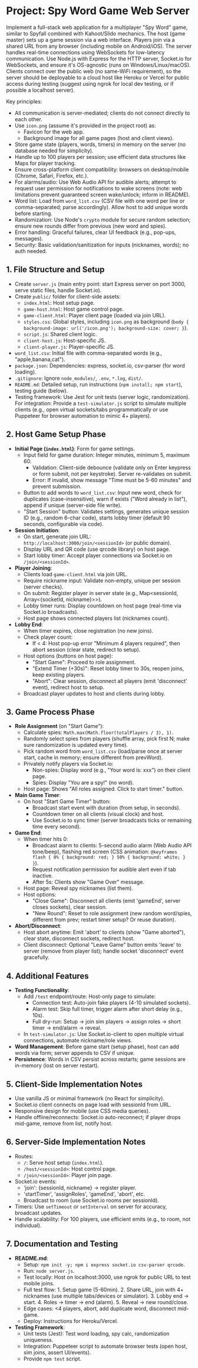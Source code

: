 # Project: Spy Word Game Web Server

Implement a full-stack web application for a multiplayer "Spy Word" game, similar to Spyfall combined with Kahoot/Slido mechanics. The host (game master) sets up a game session via a web interface. Players join via a shared URL from any browser (including mobile on Android/iOS). The server handles real-time connections using WebSockets for low-latency communication. Use Node.js with Express for the HTTP server, Socket.io for WebSockets, and ensure it's OS-agnostic (runs on Windows/Linux/macOS). Clients connect over the public web (no same-WiFi requirement), so the server should be deployable to a cloud host like Heroku or Vercel for public access during testing (suggest using ngrok for local dev testing, or if possible a localhost server).

Key principles:
- All communication is server-mediated; clients do not connect directly to each other.
- Use `icon.png` (assume it's provided in the project root) as:
  - Favicon for the web app.
  - Background image for all game pages (host and client views).
- Store game state (players, words, timers) in memory on the server (no database needed for simplicity).
- Handle up to 100 players per session; use efficient data structures like Maps for player tracking.
- Ensure cross-platform client compatibility: browsers on desktop/mobile (Chrome, Safari, Firefox, etc.).
- For alarms/audio: Use Web Audio API for audible alerts; attempt to request user permission for notifications to wake screens (note: web limitations prevent guaranteed screen wake/unlock; inform in README).
- Word list: Load from `word_list.csv` (CSV file with one word per line or comma-separated; parse accordingly). Allow host to add unique words before starting.
- Randomization: Use Node's `crypto` module for secure random selection; ensure new rounds differ from previous (new word and spies).
- Error handling: Graceful failures, clear UI feedback (e.g., pop-ups, messages).
- Security: Basic validation/sanitization for inputs (nicknames, words); no auth needed.

## 1. File Structure and Setup
- Create `server.js` (main entry point: start Express server on port 3000, serve static files, handle Socket.io).
- Create `public/` folder for client-side assets:
  - `index.html`: Host setup page.
  - `game-host.html`: Host game control page.
  - `game-client.html`: Player client page (loaded via join URL).
  - `styles.css`: Global styles, including `icon.png` as background (`body { background-image: url('/icon.png'); background-size: cover; }`).
  - `script.js`: Shared client logic.
  - `client-host.js`: Host-specific JS.
  - `client-player.js`: Player-specific JS.
- `word_list.csv`: Initial file with comma-separated words (e.g., "apple,banana,cat").
- `package.json`: Dependencies: express, socket.io, csv-parser (for word loading).
- `.gitignore`: Ignore `node_modules/`, `.env`, `*.log`, `dist/`.
- `README.md`: Detailed setup, run instructions (`npm install; npm start`), testing guide (below).
- Testing framework: Use Jest for unit tests (server logic, randomization). For integration: Provide a `test-simulator.js` script to simulate multiple clients (e.g., open virtual sockets/tabs programmatically or use Puppeteer for browser automation to mimic 4+ players).

## 2. Host Game Setup Phase
- **Initial Page (`index.html`)**: Form for game settings.
  - Input field for game duration: Integer minutes, minimum 5, maximum 60.
    - Validation: Client-side debounce (validate only on Enter keypress or form submit, not per keystroke). Server re-validates on submit.
    - Error: If invalid, show message "Time must be 5-60 minutes" and prevent submission.
  - Button to add words to `word_list.csv`: Input new word, check for duplicates (case-insensitive), warn if exists ("Word already in list"), append if unique (server-side file write).
  - "Start Session" button: Validates settings, generates unique session ID (e.g., random 6-char code), starts lobby timer (default 90 seconds, configurable via code).
- **Session Initiation**:
  - On start, generate join URL: `http://localhost:3000/join/<sessionId>` (or public domain).
  - Display URL and QR code (use qrcode library) on host page.
  - Start lobby timer: Accept player connections via Socket.io on `/join/<sessionId>`.
- **Player Joining**:
  - Clients load `game-client.html` via join URL.
  - Require nickname input: Validate non-empty, unique per session (server checks).
  - On submit: Register player in server state (e.g., Map<sessionId, Array<{socketId, nickname}>>).
  - Lobby timer runs: Display countdown on host page (real-time via Socket.io broadcasts).
  - Host page shows connected players list (nicknames count).
- **Lobby End**:
  - When timer expires, close registration (no new joins).
  - Check player count:
    - If < 4: Host pop-up error "Minimum 4 players required", then abort session (clear state, redirect to setup).
  - Host options (buttons on host page):
    - "Start Game": Proceed to role assignment.
    - "Extend Timer (+30s)": Reset lobby timer to 30s, reopen joins, keep existing players.
    - "Abort": Clear session, disconnect all players (emit 'disconnect' event), redirect host to setup.
  - Broadcast player updates to host and clients during lobby.

## 3. Game Process Phase
- **Role Assignment** (on "Start Game"):
  - Calculate spies: `Math.max(Math.floor(totalPlayers / 3), 1)`.
  - Randomly select spies from players (shuffle array, pick first N; make sure randomization is updated every time).
  - Pick random word from `word_list.csv` (load/parse once at server start, cache in memory; ensure different from prevWord).
  - Privately notify players via Socket.io:
    - Non-spies: Display word (e.g., "Your word is: xxx") on their client page.
    - Spies: Display "You are a spy!" (no word).
  - Host page: Shows "All roles assigned. Click to start timer." button.
- **Main Game Timer**:
  - On host "Start Game Timer" button:
    - Broadcast start event with duration (from setup, in seconds).
    - Countdown timer on all clients (visual clock) and host.
    - Use Socket.io to sync timer (server broadcasts ticks or remaining time every second).
- **Game End**:
  - When timer hits 0:
    - Broadcast alarm to clients: 5-second audio alarm (Web Audio API tone/beep), flashing red screen (CSS animation: `@keyframes flash { 0% { background: red; } 50% { background: white; } }`).
    - Request notification permission for audible alert even if tab inactive.
    - After 5s: Clients show "Game Over" message.
  - Host page: Reveal spy nicknames (list them).
  - Host options:
    - "Close Game": Disconnect all clients (emit 'gameEnd', server closes sockets), clear session.
    - "New Round": Reset to role assignment (new random word/spies, different from prev; restart timer setup? Or reuse duration).
- **Abort/Disconnect**:
  - Host abort anytime: Emit 'abort' to clients (show "Game aborted"), clear state, disconnect sockets, redirect host.
  - Client disconnect: Optional "Leave Game" button emits 'leave' to server (remove from player list); handle socket 'disconnect' event gracefully.

## 4. Additional Features
- **Testing Functionality**:
  - Add `/test` endpoint/route: Host-only page to simulate:
    - Connection test: Auto-join fake players (4-10 simulated sockets).
    - Alarm test: Skip full timer, trigger alarm after short delay (e.g., 10s).
    - Full dry-run: Setup -> join sim players -> assign roles -> short timer -> end/alarm -> reveal.
  - In `test-simulator.js`: Use Socket.io-client to open multiple virtual connections, automate nickname/role views.
- **Word Management**: Before game start (setup phase), host can add words via form; server appends to CSV if unique.
- **Persistence**: Words in CSV persist across restarts; game sessions are in-memory (lost on server restart).

## 5. Client-Side Implementation Notes
- Use vanilla JS or minimal framework (no React for simplicity).
- Socket.io client connects on page load with sessionId from URL.
- Responsive design for mobile (use CSS media queries).
- Handle offline/reconnects: Socket.io auto-reconnect; if player drops mid-game, remove from list, notify host.

## 6. Server-Side Implementation Notes
- Routes:
  - `/`: Serve host setup (`index.html`).
  - `/host/<sessionId>`: Host control page.
  - `/join/<sessionId>`: Player join page.
- Socket.io events:
  - 'join': {sessionId, nickname} -> register player.
  - 'startTimer', 'assignRoles', 'gameEnd', 'abort', etc.
  - Broadcast to room (use Socket.io rooms per sessionId).
- Timers: Use `setTimeout` or `setInterval` on server for accuracy, broadcast updates.
- Handle scalability: For 100 players, use efficient emits (e.g., to room, not individual).

## 7. Documentation and Testing
- **README.md**:
  - Setup: `npm init -y; npm i express socket.io csv-parser qrcode`.
  - Run: `node server.js`.
  - Test locally: Host on localhost:3000, use ngrok for public URL to test mobile joins.
  - Full test flow: 1. Setup game (5-60min). 2. Share URL, join with 4+ nicknames (use multiple tabs/devices or simulator). 3. Lobby end -> start. 4. Roles -> timer -> end (alarm). 5. Reveal -> new round/close.
  - Edge cases: <4 players, abort, add duplicate word, disconnect mid-game.
  - Deploy: Instructions for Heroku/Vercel.
- **Testing Framework**:
  - Unit tests (Jest): Test word loading, spy calc, randomization uniqueness.
  - Integration: Puppeteer script to automate browser tests (open host, sim joins, assert UI/events).
  - Provide `npm test` script.